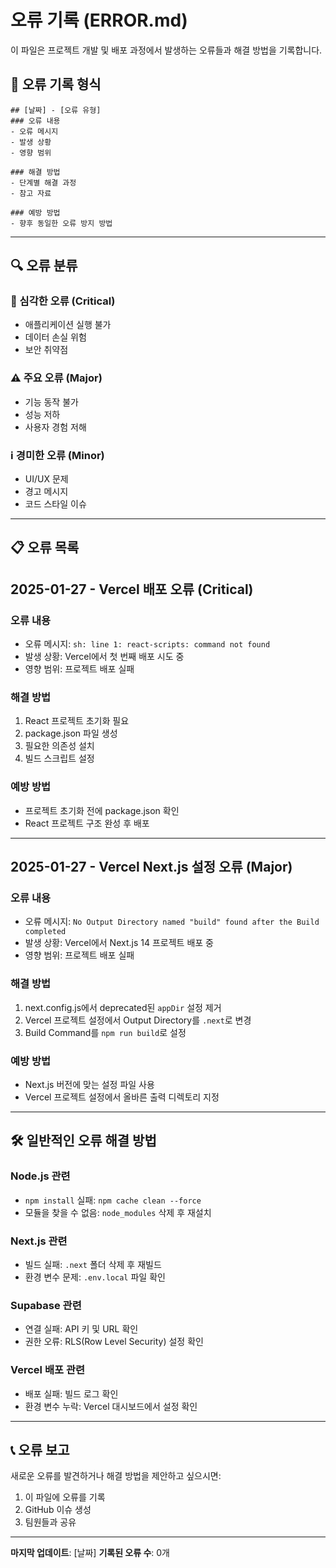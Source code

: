 # 오류 기록 (ERROR.md)

이 파일은 프로젝트 개발 및 배포 과정에서 발생하는 오류들과 해결 방법을 기록합니다.

## 📝 오류 기록 형식

```
## [날짜] - [오류 유형]
### 오류 내용
- 오류 메시지
- 발생 상황
- 영향 범위

### 해결 방법
- 단계별 해결 과정
- 참고 자료

### 예방 방법
- 향후 동일한 오류 방지 방법
```

---

## 🔍 오류 분류

### 🚨 심각한 오류 (Critical)
- 애플리케이션 실행 불가
- 데이터 손실 위험
- 보안 취약점

### ⚠️ 주요 오류 (Major)
- 기능 동작 불가
- 성능 저하
- 사용자 경험 저해

### ℹ️ 경미한 오류 (Minor)
- UI/UX 문제
- 경고 메시지
- 코드 스타일 이슈

---

## 📋 오류 목록

## 2025-01-27 - Vercel 배포 오류 (Critical)

### 오류 내용
- 오류 메시지: `sh: line 1: react-scripts: command not found`
- 발생 상황: Vercel에서 첫 번째 배포 시도 중
- 영향 범위: 프로젝트 배포 실패

### 해결 방법
1. React 프로젝트 초기화 필요
2. package.json 파일 생성
3. 필요한 의존성 설치
4. 빌드 스크립트 설정

### 예방 방법
- 프로젝트 초기화 전에 package.json 확인
- React 프로젝트 구조 완성 후 배포

---

## 2025-01-27 - Vercel Next.js 설정 오류 (Major)

### 오류 내용
- 오류 메시지: `No Output Directory named "build" found after the Build completed`
- 발생 상황: Vercel에서 Next.js 14 프로젝트 배포 중
- 영향 범위: 프로젝트 배포 실패

### 해결 방법
1. next.config.js에서 deprecated된 `appDir` 설정 제거
2. Vercel 프로젝트 설정에서 Output Directory를 `.next`로 변경
3. Build Command를 `npm run build`로 설정

### 예방 방법
- Next.js 버전에 맞는 설정 파일 사용
- Vercel 프로젝트 설정에서 올바른 출력 디렉토리 지정

---

## 🛠️ 일반적인 오류 해결 방법

### Node.js 관련
- `npm install` 실패: `npm cache clean --force`
- 모듈을 찾을 수 없음: `node_modules` 삭제 후 재설치

### Next.js 관련
- 빌드 실패: `.next` 폴더 삭제 후 재빌드
- 환경 변수 문제: `.env.local` 파일 확인

### Supabase 관련
- 연결 실패: API 키 및 URL 확인
- 권한 오류: RLS(Row Level Security) 설정 확인

### Vercel 배포 관련
- 배포 실패: 빌드 로그 확인
- 환경 변수 누락: Vercel 대시보드에서 설정 확인

---

## 📞 오류 보고

새로운 오류를 발견하거나 해결 방법을 제안하고 싶으시면:
1. 이 파일에 오류를 기록
2. GitHub 이슈 생성
3. 팀원들과 공유

---

**마지막 업데이트**: [날짜]
**기록된 오류 수**: 0개

